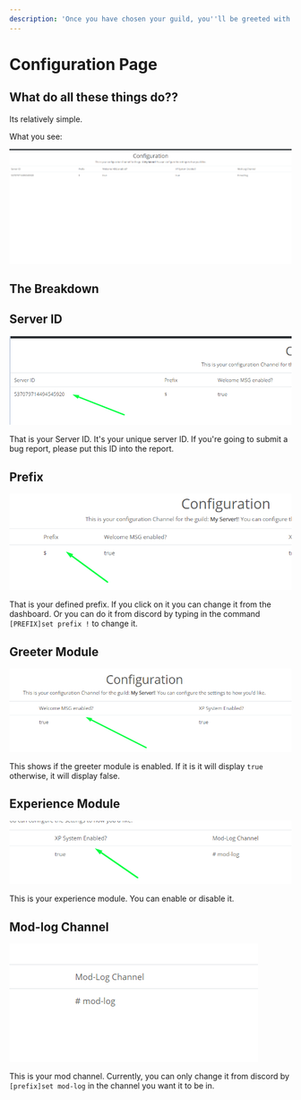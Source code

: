 ```yaml
---
description: 'Once you have chosen your guild, you''ll be greeted with this page.'
---
```


# Configuration Page

## What do all these things do??

Its relatively simple.

What you see:

![](../.gitbook/assets/image%20%2818%29.png)

## The Breakdown

## Server ID

![](../.gitbook/assets/image%20%286%29.png)

That is your Server ID. It's your unique server ID. If you're going to submit a bug report, please put this ID into the report. 

## Prefix

![](../.gitbook/assets/image.png)

That is your defined prefix. If you click on it you can change it from the dashboard. Or you can do it from discord by typing in the command `[PREFIX]set prefix !` to change it. 

## Greeter Module

![](../.gitbook/assets/image%20%284%29.png)

This shows if the greeter module is enabled. If it is it will display `true` otherwise, it will display false.

## Experience Module

![](../.gitbook/assets/image%20%2812%29.png)

This is your experience module. You can enable or disable it. 

## Mod-log Channel 

![](../.gitbook/assets/image%20%2810%29.png)

This is your mod channel. Currently, you can only change it from discord by `[prefix]set mod-log` in the channel you want it to be in.

